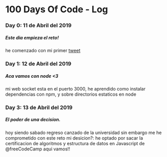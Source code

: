 # 100 Days Of Code - Log

### Day 0: 11 de Abril del 2019
##### Este dia empieza el reto!
he comenzado con mi primer <a href="https://twitter.com/nullmecca/status/1116559948391936001">tweet</a>  

### Day 1: 12 de Abril del 2019
##### Aca vamos con node <3
mi web socket esta en el puerto 3000, he aprendido como instalar 
dependencias con npm, y sobre directorios estaticos en node

### Day 3: 13 de Abril del 2019
##### El poder de una decision.
hoy siendo sabado regreso canzado de la universidad sin embargo me he comprometido con este reto mi desicion?:
he optado por sacar la certificacion de algoritmos y estructura de datos en Javascript de @freeCodeCamp aqui vamos!!

